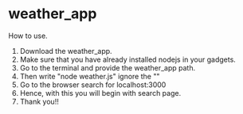 # weather_app

How to use.
1) Download the weather_app.
2) Make sure that you have already installed nodejs in your gadgets.
3) Go to the terminal and provide the weather_app path.
4) Then write "node weather.js"  ignore the ""
5) Go to the browser search for localhost:3000 
6) Hence, with this you will begin with search page. 
7) Thank you!!
